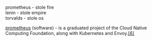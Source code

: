 prometheus - stole fire  
lenin - stole empire  
torvalds - stole os


[prometheus](https://en.wikipedia.org/wiki/Prometheus_(software)) (software) - is a graduated project of the Cloud Native Computing Foundation, along with Kubernetes and Envoy.[[6]](https://en.wikipedia.org/wiki/Prometheus_(software)#cite_note-cncf-prometheus-graduates-6)